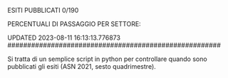 ESITI PUBBLICATI 0/190 

PERCENTUALI DI PASSAGGIO PER SETTORE:

UPDATED 2023-08-11 16:13:13.776873
###################################################### 

Si tratta di un semplice script in python per controllare quando sono pubblicati gli esiti (ASN 2021, sesto quadrimestre).

